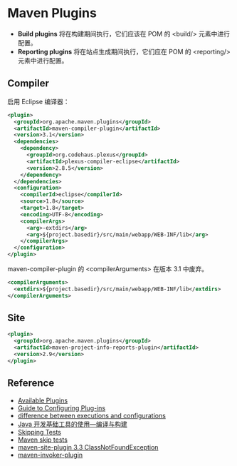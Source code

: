 # Maven Plugins

- **Build plugins** 将在构建期间执行，它们应该在 POM 的 \<build/> 元素中进行配置。
- **Reporting plugins** 将在站点生成期间执行，它们应在 POM 的 \<reporting/> 元素中进行配置。

## Compiler

启用 Eclipse 编译器：

```xml
<plugin>
  <groupId>org.apache.maven.plugins</groupId>
  <artifactId>maven-compiler-plugin</artifactId>
  <version>3.1</version>
  <dependencies>
    <dependency>
      <groupId>org.codehaus.plexus</groupId>
      <artifactId>plexus-compiler-eclipse</artifactId>
      <version>2.8.5</version>
    </dependency>
  </dependencies>
  <configuration>
    <compilerId>eclipse</compilerId>
    <source>1.8</source>
    <target>1.8</target>
    <encoding>UTF-8</encoding>
    <compilerArgs>
      <arg>-extdirs</arg>
      <arg>${project.basedir}/src/main/webapp/WEB-INF/lib</arg>
    </compilerArgs>
  </configuration>
</plugin>
```

maven-compiler-plugin 的 \<compilerArguments> 在版本 3.1 中废弃。

```xml
<compilerArguments>
  <extdirs>${project.basedir}/src/main/webapp/WEB-INF/lib</extdirs>
</compilerArguments>
```

## Site

```xml
<plugin>
  <groupId>org.apache.maven.plugins</groupId>
  <artifactId>maven-project-info-reports-plugin</artifactId>
  <version>2.9</version>
</plugin>
```

## Reference

- [Available Plugins](https://maven.apache.org/plugins/index.html)
- [Guide to Configuring Plug-ins](https://maven.apache.org/guides/mini/guide-configuring-plugins.html)
- [difference between executions and configurations](https://stackoverflow.com/questions/33908315/what-is-the-difference-between-executions-and-configurations-in-a-maven-plugin)
- [Java 开发基础工具的使用—编译与构建](http://liufor.com/2016/05/30/java-basics-compiler-and-build/)
- [Skipping Tests](https://maven.apache.org/surefire/maven-surefire-plugin/examples/skipping-tests.html)
- [Maven skip tests](https://stackoverflow.com/questions/24727536/maven-skip-tests)
- [maven-site-plugin 3.3 ClassNotFoundException](https://stackoverflow.com/questions/51091539/maven-site-plugins-3-3-java-lang-classnotfoundexception-org-apache-maven-doxia)
- [maven-invoker-plugin](https://maven.apache.org/plugins/maven-invoker-plugin/)

